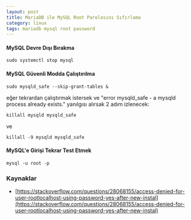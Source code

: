 ```yaml
---
layout: post
title: MariaDB ile MySQL Root Parolasını Sıfırlama
category: linux
tags: mariadb mysql root password
---
```


#### MySQL Devre Dışı Bırakma

    sudo systemctl stop mysql

#### MySQL Güvenli Modda Çalıştırılma

    sudo mysqld_safe --skip-grant-tables &

eğer tekrardan çalıştırmak istersek ve "error mysqld_safe - a mysqld process already exists." yanılgısı alırsak 2 adım izlenecek:

    killall mysqld mysqld_safe

ve

    killall -9 mysqld mysqld_safe

#### MySQL'e Girişi Tekrar Test Etmek

    mysql -u root -p

### Kaynaklar

- [https://stackoverflow.com/questions/28068155/access-denied-for-user-rootlocalhost-using-password-yes-after-new-instal](https://stackoverflow.com/questions/28068155/access-denied-for-user-rootlocalhost-using-password-yes-after-new-instal)

